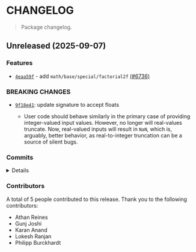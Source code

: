# CHANGELOG

> Package changelog.

<section class="release" id="unreleased">

## Unreleased (2025-09-07)

<section class="features">

### Features

-   [`4eaa59f`](https://github.com/stdlib-js/stdlib/commit/4eaa59f1a7e2754d24e8cd2f417a7dd82cf50cdc) - add `math/base/special/factorial2f` [(#6736)](https://github.com/stdlib-js/stdlib/pull/6736)

</section>

<!-- /.features -->

<section class="breaking-changes">

### BREAKING CHANGES

-   [`9f18e41`](https://github.com/stdlib-js/stdlib/commit/9f18e41cfb9c374786e413d455fc513f705c237e): update signature to accept floats

    -   User code should behave similarly in the primary case of providing integer-valued input values. However, no longer will real-values truncate. Now, real-valued inputs will result in `NaN`, which is, arguably, better behavior, as real-to-integer truncation can be a source of silent bugs.

</section>

<!-- /.breaking-changes -->

<section class="commits">

### Commits

<details>

-   [`9f18e41`](https://github.com/stdlib-js/stdlib/commit/9f18e41cfb9c374786e413d455fc513f705c237e) - **refactor:** modify C implementation to accept `float` instead of `int32` in `math/base/special/factorial2f` [(#8030)](https://github.com/stdlib-js/stdlib/pull/8030) _(by Gunj Joshi, Athan Reines)_
-   [`0fa9b00`](https://github.com/stdlib-js/stdlib/commit/0fa9b008fe7ee4d7dbb699cb225700aaf761dcb6) - **chore:** add structured package data for `math/base/special/factorial2f` [(#8024)](https://github.com/stdlib-js/stdlib/pull/8024) _(by Lokesh Ranjan, Athan Reines)_
-   [`5519603`](https://github.com/stdlib-js/stdlib/commit/551960360bdcf61a473e5844ce23c7c9f7717168) - **docs:** fix example code and return annotation values _(by Philipp Burckhardt)_
-   [`4eaa59f`](https://github.com/stdlib-js/stdlib/commit/4eaa59f1a7e2754d24e8cd2f417a7dd82cf50cdc) - **feat:** add `math/base/special/factorial2f` [(#6736)](https://github.com/stdlib-js/stdlib/pull/6736) _(by Karan Anand, Athan Reines)_

</details>

</section>

<!-- /.commits -->

<section class="contributors">

### Contributors

A total of 5 people contributed to this release. Thank you to the following contributors:

-   Athan Reines
-   Gunj Joshi
-   Karan Anand
-   Lokesh Ranjan
-   Philipp Burckhardt

</section>

<!-- /.contributors -->

</section>

<!-- /.release -->

